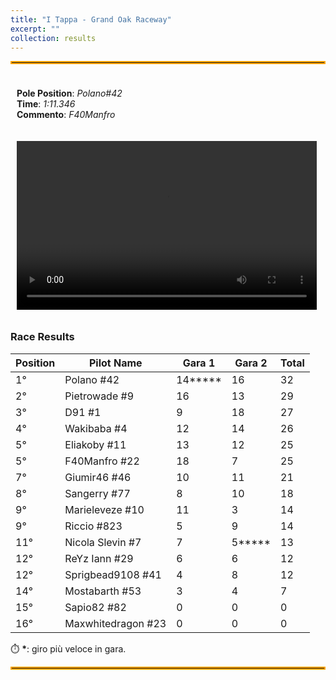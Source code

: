 ```yaml
---
title: "I Tappa - Grand Oak Raceway"
excerpt: ""
collection: results
---
```


<style>
  .container {
    display: flex;
    justify-content: space-between;
    flex-wrap: wrap; /* Allow wrapping on small screens */
  }

  .box {
    flex: 1;
    padding: 10px;
    box-sizing: border-box; /* Prevents padding from affecting width */
  }

video {
    width: 480px;
    height: 270px;
    margin-right: 20px;
}

  /* Media query for smaller screens */
  @media (max-width: 768px) {
    .container {
      flex-direction: column; /* Stack the divs vertically */
    }
  }
</style>

<hr style="border: 2px solid orange;" />

<div class="container">
    <div class="box">
        <p>
            <b>Pole Position</b>: <em>Polano#42</em><br>
            <b>Time</b>: <em>1:11.346</em><br>
            <b>Commento</b>: <em>F40Manfro</em>
        </p>
    </div>
    <div class ="box">
        <video controls>
            <source src="/files/pole_grand_oak.mp4" type="video/mp4">
            Your browser does not support the video tag.
        </video>
    </div>
</div>

### Race Results

| **Position** | **Pilot Name**      | **Gara 1** | **Gara 2** | **Total** |
|--------------|---------------------|------------|------------|-----------|
| 1°  | Polano #42          | 14**\*** | 16 | 32 |
| 2°  | Pietrowade #9       | 16  | 13 | 29 |
| 3°  | D91 #1              | 9   | 18 | 27 |
| 4°  | Wakibaba #4         | 12  | 14 | 26 |
| 5°  | Eliakoby #11        | 13  | 12 | 25 |
| 5°  | F40Manfro #22       | 18  | 7  | 25 |
| 7°  | Giumir46 #46        | 10  | 11 | 21 |
| 8°  | Sangerry #77        | 8   | 10 | 18 |
| 9°  | Marieleveze #10     | 11  | 3  | 14 |
| 9°  | Riccio #823         | 5   | 9  | 14 |
| 11° | Nicola Slevin #7    | 7   | 5**\*** | 13 |
| 12° | ReYz Iann #29       | 6   | 6  | 12 |
| 12° | Sprigbead9108 #41   | 4   | 8  | 12 |
| 14° | Mostabarth #53      | 3   | 4  | 7  |
| 15° | Sapio82 #82         | 0   | 0  | 0  |
| 16° | Maxwhitedragon #23  | 0   | 0  | 0  |

⏱️ **\***: giro più veloce in gara.
<hr style="border: 2px solid orange;" />
